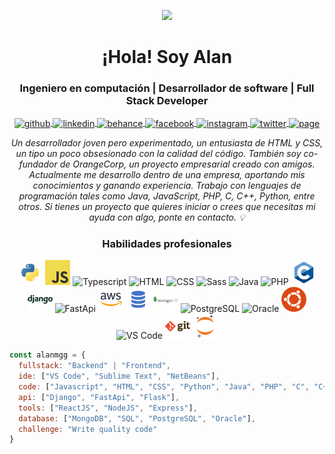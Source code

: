<p align="center">
  <img src="https://raw.githubusercontent.com/alanmgg/readme/main/%40alanmgg._.banner.png" height="230"/>
</p>

<h1 align="center">¡Hola! Soy Alan</h1>
<h3 align="center">Ingeniero en computación | Desarrollador de software | Full Stack Developer</h3>

<p align="center">
  <a href="https://github.com/alanmgg" target="_blank">
    <img align="center" src="https://cdn.jsdelivr.net/npm/simple-icons@3.0.1/icons/github.svg" alt="github" height="30" width="40" />
  </a>
  <a href="https://www.linkedin.com/in/alanmgg/" target="_blank">
    <img align="center" src="https://cdn.jsdelivr.net/npm/simple-icons@3.0.1/icons/linkedin.svg" alt="linkedin" height="30" width="40" />
  </a>
  <a href="https://www.behance.net/alanmgg" target="_blank">
    <img align="center" src="https://cdn.jsdelivr.net/npm/simple-icons@3.0.1/icons/behance.svg" alt="behance" height="30" width="40" />
  </a>
  <a href="https://www.facebook.com/Alan.Bananas.0" target="_blank">
    <img align="center" src="https://cdn.jsdelivr.net/npm/simple-icons@3.0.1/icons/facebook.svg" alt="facebook" height="30" width="40" />
  </a>
  <a href="https://www.instagram.com/alanmg._/" target="_blank">
    <img align="center" src="https://cdn.jsdelivr.net/npm/simple-icons@3.0.1/icons/instagram.svg" alt="instagram" height="30" width="40" />
  </a>
  <a href="https://twitter.com/alanmgggg" target="_blank">
    <img align="center" src="https://cdn.jsdelivr.net/npm/simple-icons@3.0.1/icons/twitter.svg" alt="twitter" height="30" width="40" />
  </a>
  <a href="https://alanmg.vercel.app/" target="_blank">
    <img align="center" src="https://cdn.jsdelivr.net/npm/simple-icons@3.0.1/icons/react.svg" alt="page" height="30" width="40" />
  </a>
</p>

<p align="center">
  <em>
Un desarrollador joven pero experimentado, un entusiasta de HTML y CSS, un tipo un poco obsesionado con la calidad del código. También soy co-fundador de OrangeCorp, un proyecto empresarial creado con amigos. Actualmente me desarrollo dentro de una empresa, aportando mis conocimientos y ganando experiencia. Trabajo con lenguajes de programación tales como Java, JavaScript, PHP, C, C++, Python, entre otros. Si tienes un proyecto que quieres iniciar o crees que necesitas mi ayuda con algo, ponte en contacto. 💡
  </em>
</p>

<h3 align="center">Habilidades profesionales</h3>
<p align="center">
  <img title="Python" alt="Python" width="40px" src="https://raw.githubusercontent.com/github/explore/master/topics/python/python.png" />
  <img alt="JS" title="JavaScript" width="40px" src="https://raw.githubusercontent.com/github/explore/master/topics/javascript/javascript.png">
  <img alt="Typescript" title="Typescript" width="40px" src="https://upload.wikimedia.org/wikipedia/commons/4/4c/Typescript_logo_2020.svg">
  <img alt="HTML" title="HTML" width="40px" src="https://upload.wikimedia.org/wikipedia/commons/thumb/6/61/HTML5_logo_and_wordmark.svg/800px-HTML5_logo_and_wordmark.svg.png">
  <img alt="CSS" title="CSS" width="40px" src="https://cdn-icons-png.flaticon.com/512/919/919826.png">
  <img alt="Sass" title="Sass" width="40px" src="https://javadesde0.com/wp-content/uploads/sass-1.jpg">
  <img alt="Java" title="Java" width="40px" src="https://cdn-icons-png.flaticon.com/512/226/226777.png">
  <img alt="PHP" title="PHP" width="40px" src="https://cdn-icons-png.flaticon.com/512/919/919830.png">
  <img title="C" alt="C" width="40px" src="https://raw.githubusercontent.com/github/explore/master/topics/c/c.png">
  <img title="Django" alt="Django" width="40px" src="https://raw.githubusercontent.com/github/explore/master/topics/django/django.png">
  <img title="FastApi" alt="FastApi" width="40px" src="https://cdn.worldvectorlogo.com/logos/fastapi.svg">
  <img title="AWS" alt="AWS" width="40px" src="https://raw.githubusercontent.com/github/explore/main/topics/aws/aws.png">
  <img title="SQL" alt="SQL" width="40px" src="https://raw.githubusercontent.com/github/explore/master/topics/sql/sql.png">
  <img title="MongoDB" alt="MongoDB" width="40px" src="https://raw.githubusercontent.com/github/explore/master/topics/mongodb/mongodb.png">
  <img title="PostgreSQL" alt="PostgreSQL" width="40px" src="https://upload.wikimedia.org/wikipedia/commons/2/29/Postgresql_elephant.svg">
  <img title="Oracle" alt="Oracle" width="40px" src="https://www.fabriconsulting.com.mx/assets/images/d234566d9d-1-512x512.png">
  <img title="Ubuntu" alt="Ubuntu" width="40px" src="https://raw.githubusercontent.com/github/explore/master/topics/ubuntu/ubuntu.png">
  <img title="VS Code" alt="VS Code" width="40px" src="https://img.icons8.com/fluent/48/000000/visual-studio-code-2019.png">
  <img title="git" alt="git" width="40px" src="https://raw.githubusercontent.com/github/explore/master/topics/git/git.png">
  <img title="Jupyter Notebook" alt="Jupyter" width="40px" src="https://raw.githubusercontent.com/github/explore/master/topics/jupyter-notebook/jupyter-notebook.png">
</p>

```javascript
const alanmgg = {
  fullstack: "Backend" | "Frontend",
  ide: ["VS Code", "Sublime Text", "NetBeans"],
  code: ["Javascript", "HTML", "CSS", "Python", "Java", "PHP", "C", "C++"],
  api: ["Django", "FastApi", "Flask"],
  tools: ["ReactJS", "NodeJS", "Express"],
  database: ["MongoDB", "SQL", "PostgreSQL", "Oracle"],
  challenge: "Write quality code"
}
```
